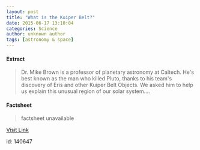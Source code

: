 ```yaml
---
layout: post
title: "What is the Kuiper Belt?"
date: 2015-06-17 13:10:04
categories: Science
author: unknown author
tags: [astronomy & space]
---
```



#### Extract
>Dr. Mike Brown is a professor of planetary astronomy at Caltech. He's best known as the man who killed Pluto, thanks to his team's discovery of Eris and other Kuiper Belt Objects. We asked him to help us explain this unusual region of our solar system....

#### Factsheet
>factsheet unavailable

[Visit Link](http://phys.org/news353749610.html)

id:  140647


